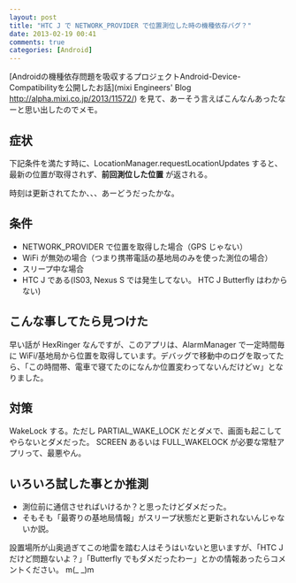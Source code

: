 ```yaml
---
layout: post
title: "HTC J で NETWORK_PROVIDER で位置測位した時の機種依存バグ？"
date: 2013-02-19 00:41
comments: true
categories: [Android]
---
```

[Androidの機種依存問題を吸収するプロジェクトAndroid-Device-Compatibilityを公開したお話](mixi Engineers' Blog http://alpha.mixi.co.jp/2013/11572/) を見て、あーそう言えばこんなんあったなーと思い出したのでメモ。

## 症状
下記条件を満たす時に、LocationManager.requestLocationUpdates すると、最新の位置が取得されず、**前回測位した位置** が返される。

時刻は更新されてたか、、、あーどうだったかな。

<!-- more -->

## 条件

* NETWORK_PROVIDER で位置を取得した場合（GPS じゃない）
* WiFi が無効の場合（つまり携帯電話の基地局のみを使った測位の場合）
* スリープ中な場合
* HTC J である(IS03, Nexus S では発生してない。 HTC J Butterfly はわからない)

## こんな事してたら見つけた
早い話が HexRinger なんですが、このアプリは、AlarmManager で一定時間毎に WiFi/基地局から位置を取得しています。デバッグで移動中のログを取ってたら、「この時間帯、電車で寝てたのになんか位置変わってないんだけどｗ」となりました。

## 対策
WakeLock する。ただし PARTIAL_WAKE_LOCK だとダメで、画面も起こしてやらないとダメだった。
SCREEN あるいは FULL_WAKELOCK が必要な常駐アプリって、最悪やん。

## いろいろ試した事とか推測
* 測位前に通信させればいけるか？と思ったけどダメだった。
* そもそも「最寄りの基地局情報」がスリープ状態だと更新されないんじゃないか説。


設置場所が山奥過ぎてこの地雷を踏む人はそうはいないと思いますが、「HTC J だけど問題ないよ？」「Butterfly でもダメだったわー」とかの情報あったらコメントください。 m(_ _)m